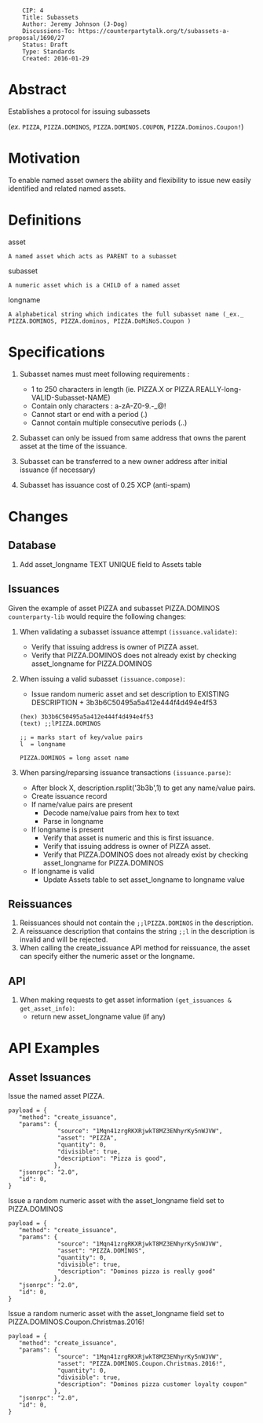        CIP: 4
        Title: Subassets
        Author: Jeremy Johnson (J-Dog)
        Discussions-To: https://counterpartytalk.org/t/subassets-a-proposal/1690/27
        Status: Draft
        Type: Standards
        Created: 2016-01-29


# Abstract

Establishes a protocol for issuing subassets 

(_ex._ `PIZZA`, `PIZZA.DOMINOS`, `PIZZA.DOMINOS.COUPON`, `PIZZA.Dominos.Coupon!`)

# Motivation

To enable named asset owners the ability and flexibility to issue new easily identified and related named assets.

# Definitions

asset

    A named asset which acts as PARENT to a subasset

subasset

    A numeric asset which is a CHILD of a named asset

longname

    A alphabetical string which indicates the full subasset name (_ex._ PIZZA.DOMINOS, PIZZA.dominos, PIZZA.DoMiNoS.Coupon )


# Specifications
1. Subasset names must meet following requirements :
    *   1 to 250 characters in length (ie. PIZZA.X or PIZZA.REALLY-long-VALID-Subasset-NAME)
    *   Contain only characters : a-zA-Z0-9.-_@!
    *   Cannot start or end with a period (.)
    *   Cannot contain multiple consecutive periods (..)

2. Subasset can only be issued from same address that owns the parent asset at the time of the issuance.
3. Subasset can be transferred to a new owner address after initial issuance (if necessary)
4. Subasset has issuance cost of 0.25 XCP (anti-spam)

# Changes

## Database
1. Add asset_longname TEXT UNIQUE field to Assets table

## Issuances
Given the example of asset PIZZA and subasset PIZZA.DOMINOS `counterparty-lib` would require the following changes: 

1. When validating a subasset issuance attempt `(issuance.validate)`:
    - Verify that issuing address is owner of PIZZA asset.
    - Verify that PIZZA.DOMINOS does not already exist by checking asset_longname for PIZZA.DOMINOS

2. When issuing a valid subasset `(issuance.compose)`:
    - Issue random numeric asset and set description to EXISTING DESCRIPTION + 3b3b6C50495a5a412e444f4d494e4f53
    ```
    (hex) 3b3b6C50495a5a412e444f4d494e4f53
    (text) ;;lPIZZA.DOMINOS

    ;; = marks start of key/value pairs
    l  = longname

    PIZZA.DOMINOS = long asset name
    ```
3. When parsing/reparsing issuance transactions `(issuance.parse)`:
    - After block X, description.rsplit('3b3b',1) to get any name/value pairs.
    - Create issuance record
    - If name/value pairs are present
        - Decode name/value pairs from hex to text
        - Parse in longname
    - If longname is present
        - Verify that asset is numeric and this is first issuance.
        - Verify that issuing address is owner of PIZZA asset.
        - Verify that PIZZA.DOMINOS does not already exist by checking asset_longname for PIZZA.DOMINOS
    - If longname is valid
        - Update Assets table to set asset_longname to longname value

## Reissuances

1. Reissuances should not contain the `;;lPIZZA.DOMINOS` in the description.
2. A reissuance description that contains the string `;;l` in the description is invalid and will be rejected.
3. When calling the create_issuance API method for reissuance, the asset can specify either the numeric asset or the longname.

## API
1. When making requests to get asset information `(get_issuances & get_asset_info)`:
    - return new asset_longname value (if any)

# API Examples    

## Asset Issuances

Issue the named asset PIZZA.

    payload = {
       "method": "create_issuance",
       "params": {
                  "source": "1Mqn41zrgRKXRjwkT8MZ3ENhyrKy5nWJVW",
                  "asset": "PIZZA",
                  "quantity": 0,
                  "divisible": true,
                  "description": "Pizza is good",
                 },
       "jsonrpc": "2.0",
       "id": 0,
    }

Issue a random numeric asset with the asset_longname field set to PIZZA.DOMINOS

    payload = {
       "method": "create_issuance",
       "params": {
                  "source": "1Mqn41zrgRKXRjwkT8MZ3ENhyrKy5nWJVW",
                  "asset": "PIZZA.DOMINOS",
                  "quantity": 0,
                  "divisible": true,
                  "description": "Dominos pizza is really good"
                 },
       "jsonrpc": "2.0",
       "id": 0,
    }

Issue a random numeric asset with the asset_longname field set to PIZZA.DOMINOS.Coupon.Christmas.2016!

    payload = {
       "method": "create_issuance",
       "params": {
                  "source": "1Mqn41zrgRKXRjwkT8MZ3ENhyrKy5nWJVW",
                  "asset": "PIZZA.DOMINOS.Coupon.Christmas.2016!",
                  "quantity": 0,
                  "divisible": true,
                  "description": "Dominos pizza customer loyalty coupon"
                 },
       "jsonrpc": "2.0",
       "id": 0,
    }


